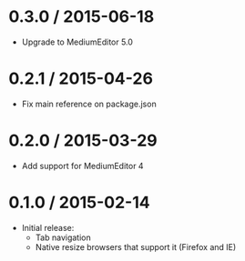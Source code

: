 0.3.0 / 2015-06-18
==================

* Upgrade to MediumEditor 5.0


0.2.1 / 2015-04-26
==================

* Fix main reference on package.json


0.2.0 / 2015-03-29
==================

* Add support for MediumEditor 4


0.1.0 / 2015-02-14
==================

* Initial release:
  * Tab navigation
  * Native resize browsers that support it (Firefox and IE)
